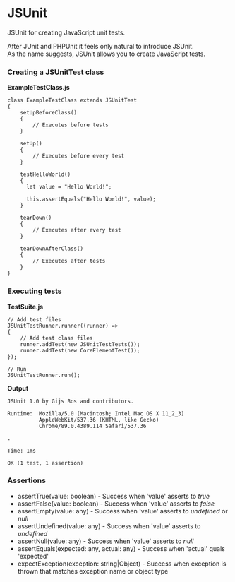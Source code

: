 # JSUnit
JSUnit for creating JavaScript unit tests.  

After JUnit and PHPUnit it feels only natural to introduce JSUnit.  
As the name suggests, JSUnit allows you to create JavaScript tests.

### Creating a JSUnitTest class
**ExampleTestClass.js**
```
class ExampleTestClass extends JSUnitTest
{
    setUpBeforeClass()
    {
        // Executes before tests
    }
    
    setUp()
    {
        // Executes before every test
    }
    
    testHelloWorld()
    {
      let value = "Hello World!";
      
      this.assertEquals("Hello World!", value);
    }
    
    tearDown()
    {
        // Executes after every test
    }
    
    tearDownAfterClass()
    {
        // Executes after tests
    }
}
```

### Executing tests
**TestSuite.js**
```
// Add test files
JSUnitTestRunner.runner((runner) =>
{
    // Add test class files
    runner.addTest(new JSUnitTestTests());
    runner.addTest(new CoreElementTest());
});

// Run
JSUnitTestRunner.run();
```
**Output**
```
JSUnit 1.0 by Gijs Bos and contributors.

Runtime:  Mozilla/5.0 (Macintosh; Intel Mac OS X 11_2_3)
          AppleWebKit/537.36 (KHTML, like Gecko)
          Chrome/89.0.4389.114 Safari/537.36

.

Time: 1ms

OK (1 test, 1 assertion) 
```

### Assertions
- assertTrue(value: boolean) - Success when 'value' asserts to *true*  
- assertFalse(value: boolean) - Success when 'value' asserts to *false*  
- assertEmpty(value: any) - Success when 'value' asserts to *undefined* or *null*  
- assertUndefined(value: any) - Success when 'value' asserts to *undefined*  
- assertNull(value: any) - Success when 'value' asserts to *null*   
- assertEquals(expected: any, actual: any) - Success when 'actual' quals 'expected'  
- expectException(exception: string|Object) - Success when exception is thrown that matches exception name or object type  
